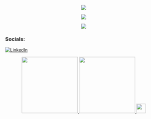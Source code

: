 <p align="center">
  <a href="https://github.com/BrianVianaC7">
    <img src="https://readme-typing-svg.demolab.com?font=Fira+Code&pause=1000&center=true&&repeat=false&width=435&lines=Brian+Viana" /></a>
</p>
<p align="center">
  <a href="https://github.com/BrianVianaC7">
    <img src="https://readme-typing-svg.demolab.com?font=Fira+Code&pause=1000&center=true&&width=720&lines=I'm+studying+Computer+systems+engineering;Always+learning+new+things" /></a>
</p>

<p align="center">
  <a href="https://github.com/BrianVianaC7">
    <img src="https://user-images.githubusercontent.com/89845641/218791674-c52db856-24d2-429f-8867-170c365730d1.svg" /></a>
</p>

### Socials:
[![LinkedIn](https://img.shields.io/badge/-LinkedIn-090909?style=for-the-badge&logo=linkedin&logoColor=007BB6)](https://www.linkedin.com/in/brian-viana7/)

<p align="center">
<a href="https://github.com/BrianVianaC7">
  
  <!-- <img height="180em" src= "https://github-profile-summary-cards.vercel.app/api/cards/stats?username=BrianVianaC7&theme=github_dark&rank_icon=github"/> -->
  
  <img height="180em" src="https://github-readme-stats.vercel.app/api?username=BrianVianaC7&show_icons=true&rank_icon=github&theme=github_dark&include_all_commits=true&count_private=true"/>
  
  <img height="180em" src="https://github-readme-stats.vercel.app/api/top-langs/?username=brianvianac7&layout=compact&langs_count=20&theme=github_dark"/>
  
  <img height="30em" src="https://komarev.com/ghpvc/?username=BrianVianaC7&style=for-the-badge&label=VIEWS"/>
</a>
</p>








